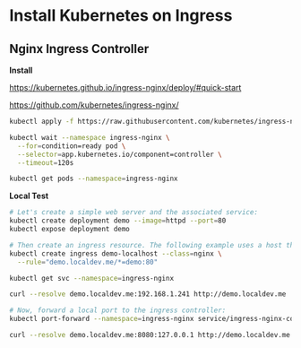 # Install Kubernetes on Ingress

## Nginx Ingress Controller
**Install**

https://kubernetes.github.io/ingress-nginx/deploy/#quick-start

https://github.com/kubernetes/ingress-nginx/

``` bash
kubectl apply -f https://raw.githubusercontent.com/kubernetes/ingress-nginx/controller-v1.10.1/deploy/static/provider/cloud/deploy.yaml

kubectl wait --namespace ingress-nginx \
  --for=condition=ready pod \
  --selector=app.kubernetes.io/component=controller \
  --timeout=120s

kubectl get pods --namespace=ingress-nginx
```
**Local Test**
``` bash
# Let's create a simple web server and the associated service:
kubectl create deployment demo --image=httpd --port=80
kubectl expose deployment demo

# Then create an ingress resource. The following example uses a host that maps to localhost
kubectl create ingress demo-localhost --class=nginx \
  --rule="demo.localdev.me/*=demo:80"

kubectl get svc --namespace=ingress-nginx 

curl --resolve demo.localdev.me:192.168.1.241 http://demo.localdev.me

# Now, forward a local port to the ingress controller:
kubectl port-forward --namespace=ingress-nginx service/ingress-nginx-controller 8080:80

curl --resolve demo.localdev.me:8080:127.0.0.1 http://demo.localdev.me:8080

```